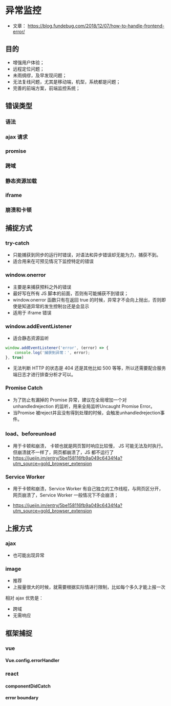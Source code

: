 # 异常监控

- 文章： https://blog.fundebug.com/2018/12/07/how-to-handle-frontend-error/

## 目的

- 增强用户体验；
- 远程定位问题；
- 未雨绸缪，及早发现问题；
- 无法复线问题，尤其是移动端，机型，系统都是问题；
- 完善的前端方案，前端监控系统；

## 错误类型

### 语法

### ajax 请求

### promise

### 跨域

### 静态资源加载

### iframe

### 崩溃和卡顿

## 捕捉方式

### try-catch

- 只能捕获到同步的运行时错误，对语法和异步错误却无能为力，捕获不到。
- 适合用来在可预见情况下监控特定的错误

### window.onerror

-  主要是来捕获预料之外的错误
- 最好写在所有 JS 脚本的前面，否则有可能捕获不到错误；
- window.onerror 函数只有在返回 true 的时候，异常才不会向上抛出，否则即使是知道异常的发生控制台还是会显示 
- 适用于 iframe 错误

### window.addEventListener

- 适合静态资源监听
```js
window.addEventListener('error', (error) => {
    console.log('捕获到异常：', error);
}, true)
```

- 无法判断 HTTP 的状态是 404 还是其他比如 500 等等，所以还需要配合服务端日志才进行排查分析才可以。

### Promise Catch

- 为了防止有漏掉的 Promise 异常，建议在全局增加一个对 unhandledrejection 的监听，用来全局监听Uncaught Promise Error。
- 当Promise 被reject并且没有得到处理的时候，会触发unhandledrejection事件。

### load、beforeunload

- 用于卡顿和崩溃， 卡顿也就是网页暂时响应比较慢， JS 可能无法及时执行。但崩溃就不一样了，网页都崩溃了，JS 都不运行了
- https://juejin.im/entry/5be158116fb9a049c6434f4a?utm_source=gold_browser_extension

### Service Worker

- 用于卡顿和崩溃，Service Worker 有自己独立的工作线程，与网页区分开，网页崩溃了，Service Worker 一般情况下不会崩溃；

- https://juejin.im/entry/5be158116fb9a049c6434f4a?utm_source=gold_browser_extension

## 上报方式

### ajax

- 也可能出现异常

### image

- 推荐
- 上报量很大的时候，就需要根据实际情进行限制，比如每个多久才能上报一次

相对 ajax 优势是：

- 跨域
- 无需响应

## 框架捕捉

### vue

#### Vue.config.errorHandler 

### react

#### componentDidCatch

#### error boundary
